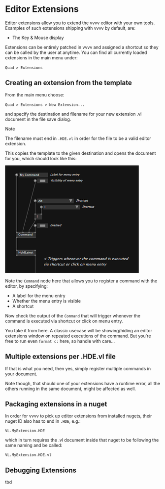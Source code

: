 # Editor Extensions

Editor extensions allow you to extend the vvvv editor with your own tools. Examples of such extensions shipping with vvvv by default, are:

- The Key & Mouse display

Extensions can be entirely patched in vvvv and assigned a shortcut so they can be called by the user at anytime. You can find all currently loaded extensions in the main menu under:

`Quad > Extensions`

## Creating an extension from the template

From the main menu choose:

`Quad > Extensions > New Extension...`

and specify the destination and filename for your new extension .vl document in the file save dialog.

> [!NOTE]
> The filename must end in `.HDE.vl` in order for the file to be a valid editor extension.

This copies the template to the given destination and opens the document for you, which should look like this:

![](../../images/reference/extending/extension-command.png)

Note the `Command` node here that allows you to register a command with the editor, by specifying:
- A label for the menu entry
- Whether the menu entry is visible
- A shortcut

Now check the output of the `Command` that will trigger whenever the command is executed via shortcut or click on menu entry.

You take it from here. A classic usecase will be showing/hiding an editor extensions window on repeated executions of the command. But you're free to run even `format c:` here, so handle with care...

## Multiple extensions per .HDE.vl file
If that is what you need, then yes, simply register multiple commands in your document. 

Note though, that should one of your extensions have a runtime error, all the others running in the same document, might be affected as well. 

## Packaging extensions in a nuget
In order for vvvv to pick up editor extensions from installed nugets, their nuget ID also has to end in `.HDE`, e.g.:

    VL.MyExtension.HDE

which in turn requires the .vl document inside that nuget to be following the same naming and be called:

    VL.MyExtension.HDE.vl

## Debugging Extensions
tbd